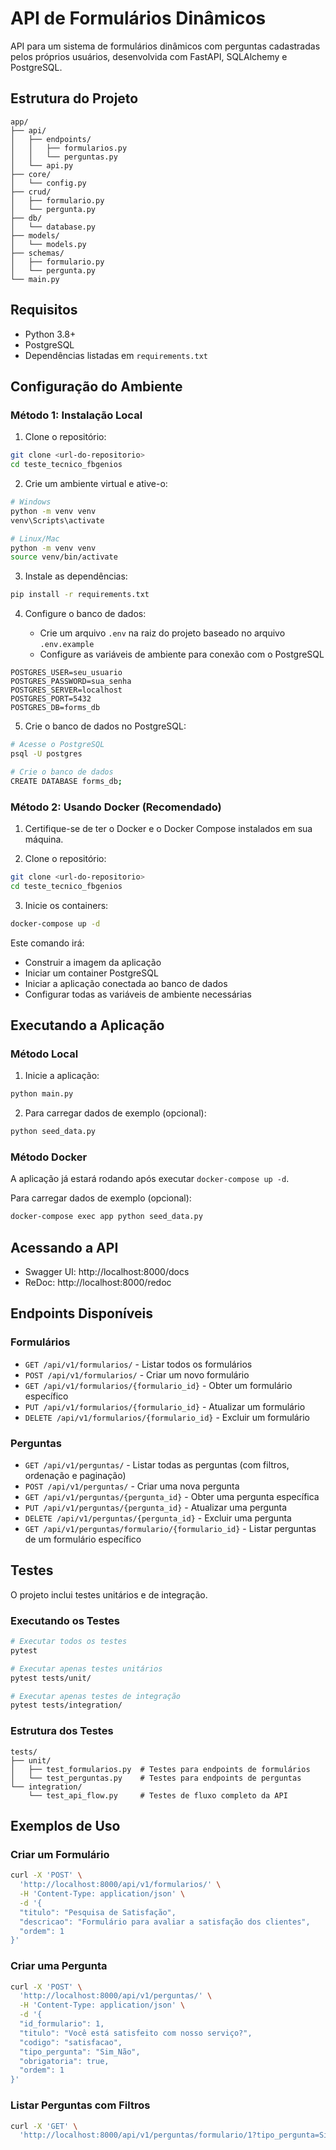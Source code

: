 # API de Formulários Dinâmicos

API para um sistema de formulários dinâmicos com perguntas cadastradas pelos próprios usuários, desenvolvida com FastAPI, SQLAlchemy e PostgreSQL.

## Estrutura do Projeto

```
app/
├── api/
│   ├── endpoints/
│   │   ├── formularios.py
│   │   └── perguntas.py
│   └── api.py
├── core/
│   └── config.py
├── crud/
│   ├── formulario.py
│   └── pergunta.py
├── db/
│   └── database.py
├── models/
│   └── models.py
├── schemas/
│   ├── formulario.py
│   └── pergunta.py
└── main.py
```

## Requisitos

- Python 3.8+
- PostgreSQL
- Dependências listadas em `requirements.txt`

## Configuração do Ambiente

### Método 1: Instalação Local

1. Clone o repositório:

```bash
git clone <url-do-repositorio>
cd teste_tecnico_fbgenios
```

2. Crie um ambiente virtual e ative-o:

```bash
# Windows
python -m venv venv
venv\Scripts\activate

# Linux/Mac
python -m venv venv
source venv/bin/activate
```

3. Instale as dependências:

```bash
pip install -r requirements.txt
```

4. Configure o banco de dados:

   - Crie um arquivo `.env` na raiz do projeto baseado no arquivo `.env.example`
   - Configure as variáveis de ambiente para conexão com o PostgreSQL

```
POSTGRES_USER=seu_usuario
POSTGRES_PASSWORD=sua_senha
POSTGRES_SERVER=localhost
POSTGRES_PORT=5432
POSTGRES_DB=forms_db
```

5. Crie o banco de dados no PostgreSQL:

```bash
# Acesse o PostgreSQL
psql -U postgres

# Crie o banco de dados
CREATE DATABASE forms_db;
```

### Método 2: Usando Docker (Recomendado)

1. Certifique-se de ter o Docker e o Docker Compose instalados em sua máquina.

2. Clone o repositório:

```bash
git clone <url-do-repositorio>
cd teste_tecnico_fbgenios
```

3. Inicie os containers:

```bash
docker-compose up -d
```

Este comando irá:
- Construir a imagem da aplicação
- Iniciar um container PostgreSQL
- Iniciar a aplicação conectada ao banco de dados
- Configurar todas as variáveis de ambiente necessárias

## Executando a Aplicação

### Método Local

1. Inicie a aplicação:

```bash
python main.py
```

2. Para carregar dados de exemplo (opcional):

```bash
python seed_data.py
```

### Método Docker

A aplicação já estará rodando após executar `docker-compose up -d`.

Para carregar dados de exemplo (opcional):

```bash
docker-compose exec app python seed_data.py
```

## Acessando a API

- Swagger UI: http://localhost:8000/docs
- ReDoc: http://localhost:8000/redoc

## Endpoints Disponíveis

### Formulários

- `GET /api/v1/formularios/` - Listar todos os formulários
- `POST /api/v1/formularios/` - Criar um novo formulário
- `GET /api/v1/formularios/{formulario_id}` - Obter um formulário específico
- `PUT /api/v1/formularios/{formulario_id}` - Atualizar um formulário
- `DELETE /api/v1/formularios/{formulario_id}` - Excluir um formulário

### Perguntas

- `GET /api/v1/perguntas/` - Listar todas as perguntas (com filtros, ordenação e paginação)
- `POST /api/v1/perguntas/` - Criar uma nova pergunta
- `GET /api/v1/perguntas/{pergunta_id}` - Obter uma pergunta específica
- `PUT /api/v1/perguntas/{pergunta_id}` - Atualizar uma pergunta
- `DELETE /api/v1/perguntas/{pergunta_id}` - Excluir uma pergunta
- `GET /api/v1/perguntas/formulario/{formulario_id}` - Listar perguntas de um formulário específico

## Testes

O projeto inclui testes unitários e de integração.

### Executando os Testes

```bash
# Executar todos os testes
pytest

# Executar apenas testes unitários
pytest tests/unit/

# Executar apenas testes de integração
pytest tests/integration/
```

### Estrutura dos Testes

```
tests/
├── unit/
│   ├── test_formularios.py  # Testes para endpoints de formulários
│   └── test_perguntas.py    # Testes para endpoints de perguntas
└── integration/
    └── test_api_flow.py     # Testes de fluxo completo da API
```

## Exemplos de Uso

### Criar um Formulário

```bash
curl -X 'POST' \
  'http://localhost:8000/api/v1/formularios/' \
  -H 'Content-Type: application/json' \
  -d '{
  "titulo": "Pesquisa de Satisfação",
  "descricao": "Formulário para avaliar a satisfação dos clientes",
  "ordem": 1
}'
```

### Criar uma Pergunta

```bash
curl -X 'POST' \
  'http://localhost:8000/api/v1/perguntas/' \
  -H 'Content-Type: application/json' \
  -d '{
  "id_formulario": 1,
  "titulo": "Você está satisfeito com nosso serviço?",
  "codigo": "satisfacao",
  "tipo_pergunta": "Sim_Não",
  "obrigatoria": true,
  "ordem": 1
}'
```

### Listar Perguntas com Filtros

```bash
curl -X 'GET' \
  'http://localhost:8000/api/v1/perguntas/formulario/1?tipo_pergunta=Sim_Não&obrigatoria=true&sort_by=ordem&sort_order=asc'
```
